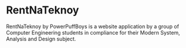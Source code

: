 # RentNaTeknoy
RentNaTeknoy by PowerPuffBoys is a website application by a group of Computer Engineering students in compliance for their Modern System, Analysis and Design subject.
